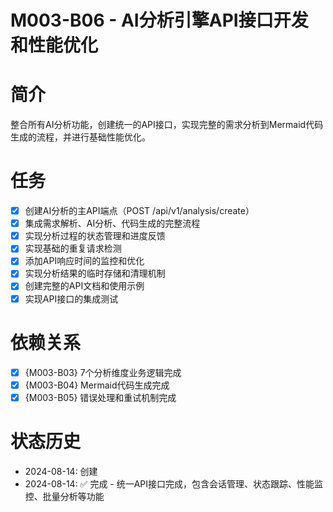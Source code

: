 # M003-B06 - AI分析引擎API接口开发和性能优化

# 简介
整合所有AI分析功能，创建统一的API接口，实现完整的需求分析到Mermaid代码生成的流程，并进行基础性能优化。

# 任务
- [x] 创建AI分析的主API端点（POST /api/v1/analysis/create）
- [x] 集成需求解析、AI分析、代码生成的完整流程
- [x] 实现分析过程的状态管理和进度反馈
- [x] 实现基础的重复请求检测
- [x] 添加API响应时间的监控和优化
- [x] 实现分析结果的临时存储和清理机制
- [x] 创建完整的API文档和使用示例
- [x] 实现API接口的集成测试

# 依赖关系
- [x] {M003-B03} 7个分析维度业务逻辑完成
- [x] {M003-B04} Mermaid代码生成完成
- [x] {M003-B05} 错误处理和重试机制完成

# 状态历史
- 2024-08-14: 创建
- 2024-08-14: ✅ 完成 - 统一API接口完成，包含会话管理、状态跟踪、性能监控、批量分析等功能
